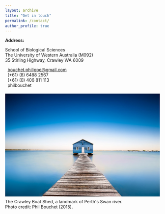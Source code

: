 ```yaml
---
layout: archive
title: "Get in touch"
permalink: /contact/
author_profile: true
---
```


<p><strong>Address:</strong></p>
<p class="address"><i class="far fa-building"></i> School of Biological Sciences<br>
The University of Western Australia (M092)<br>
35 Stirling Highway, Crawley WA 6009</p>


<p class="phoneemail"><i class="far fa-envelope-open"></i>&nbsp;&nbsp;<a href="mailto:bouchet.philippe@gmail.com">bouchet.philippe@gmail.com</a><br>
<i class="fas fa-phone"></i>&nbsp;&nbsp;(+61) (8) 6488 2567<br>
<i class="fas fa-mobile-alt"></i>&nbsp;&nbsp;(+61) (0) 406 811 113<br>
<i class="fab fa-skype"></i>&nbsp;&nbsp;philbouchet</p>

<img src='/images/PhilBouchetBoatHouse.jpg' vspace="5">
<figcaption>The Crawley Boat Shed, a landmark of Perth's Swan river. <br>Photo credit: Phil Bouchet (2015).</figcaption>
